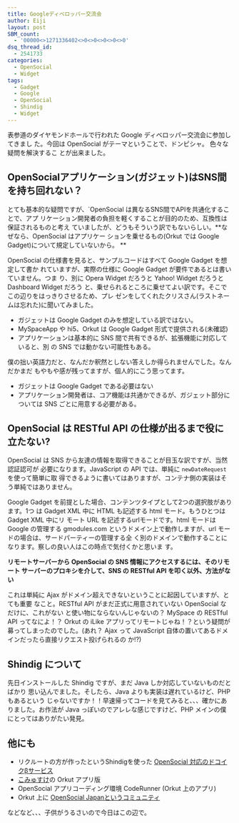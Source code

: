 ```yaml
---
title: Googleディベロッパー交流会
author: Eiji
layout: post
SBM_count:
  - '00000<>1271336402<>0<>0<>0<>0<>0'
dsq_thread_id:
  - 2541733
categories:
  - OpenSocial
  - Widget
tags:
  - Gadget
  - Google
  - OpenSocial
  - Shindig
  - Widget
---
```


表参道のダイヤモンドホールで行われた Google ディベロッパー交流会に参加してきまし
た。今回は OpenSocial がテーマということで、ドンピシャ。 色々な疑問を解決するこ
とが出来ました。

## OpenSocialアプリケーション(ガジェット)はSNS間を持ち回れない？

とても基本的な疑問ですが、`OpenSocial は異なるSNS間でAPIを共通化することで、アプ
リケーション開発者の負担を軽くすることが目的のため、互換性は保証されるものと考え
ていましたが、どうもそういう訳でもないらしい。**なぜなら、OpenSocial はアプリケー
ションを乗せるもの(Orkut では Google Gadget)について規定していないから。 **

OpenSocial の仕様書を見ると、サンプルコードはすべて Google Gadget を想定して書か
れていますが、実際の仕様に Google Gadget が要件であるとは書いていません。つま
り、別に Opera Widget だろうと Yahoo! Widget だろうと Dashboard Widget だろう
と、乗せられるところに乗せてよい訳です。そこでこの辺りをはっきりさせるため、プレ
ゼンをしてくれたクリスさん(ラストネームは忘れた)に聞いてみました。

* ガジェットは Google Gadget のみを想定している訳ではない。
* MySpaceApp や hi5、Orkut は Google Gadget 形式で提供される(未確認)
* アプリケーションは基本的に SNS 間で共有できるが、拡張機能に対応していると、別
  の SNS では動かない可能性もある。

僕の拙い英語力だと、なんだか釈然としない答えしか得られませんでした。なんだかまだ
もやもや感が残ってますが、個人的にこう思ってます。

* ガジェットは Google Gadget である必要はない
* アプリケーション開発者は、コア機能は共通かできるが、ガジェット部分については
  SNS ごとに用意する必要がある。

## OpenSocial は RESTful API の仕様が出るまで役に立たない?

OpenSocial は SNS から友達の情報を取得できることが目玉な訳ですが、当然認証認可が
必要になります。JavaScript の API では、単純に `newDateRequest` を使って簡単に取
得できるように書いてはありますが、コンテナ側の実装はそう単純ではありません。

Google Gadget を前提とした場合、コンテンツタイプとして2つの選択肢があります。1つ
は Gadget XML 中に HTML も記述する html モード。もうひとつは Gadget XML 中にリ
モート URL を記述するurlモードです。html モードは Google の管理する gmodules.com
というドメイン上で動作しますが、url モードの場合は、サードパーティーの管理する全
く別のドメインで動作することになります。察しの良い人はこの時点で気付くかと思いま
す。

**リモートサーバーから OpenSocial の SNS 情報にアクセスするには、そのリモート
サーバーのプロキシを介して、SNS の RESTful API を叩く以外、方法がない**

これは単純に Ajax がドメイン超えできないということに起因していますが、とても重要
なこと。RESTful API がまだ正式に用意されていない OpenSocial なだけに、これがない
と使い物にならないんじゃないの？ MySpace の RESTful API ってなによ！？ Orkut の
iLike アプリってリモートじゃね！？という疑問が募ってしまったのでした。(あれ？
Ajax って JavaScript 自体の置いてあるドメインだったら直接リクエスト投げられるの
か!?)

## Shindig について

先日インストールした Shindig ですが、まだ Java しか対応していないものだとばかり
思い込んでました。そしたら、Java よりも実装は遅れているけど、PHP もあるという
じゃないですか！！早速帰ってコードを見てみると、、、確かにありました。お作法が
Java っぽいのでアレレな感じですけど、PHP メインの僕にとってはありがたい発見。

## 他にも

* リクルートの方が作ったというShindigを使った [OpenSocial 対応のドコイクβサービス](http://beta.doko.jp/sandbox/)
* [こみゅすけ](http://commusuke.eisbahn.jp/)の Orkut アプリ版
* OpenSocial アプリコーディング環境 CodeRunner (Orkut 上のアプリ)
* Orkut 上に [OpenSocial Japanというコミュニティ](http://sandbox.orkut.com/Community.aspx?cmm=47213793)

などなど、、、子供がうるさいので今日はこの辺で。
